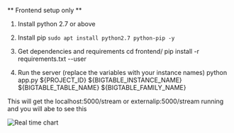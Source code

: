 ** Frontend setup only **
1) Install python 2.7 or above
2) Install pip
```sudo apt install python2.7 python-pip -y```

3) Get dependencies and requirements 
cd frontend/
pip install -r requirements.txt --user

4) Run the server (replace the variables with your instance names)
python app.py ${PROJECT_ID} ${BIGTABLE_INSTANCE_NAME} ${BIGTABLE_TABLE_NAME} ${BIGTABLE_FAMILY_NAME}

This will get the localhost:5000/stream or externalip:5000/stream running and you will abe to see this 

![Real time chart](https://media.giphy.com/media/238teoXcI17pu3YOSP/giphy.gif)